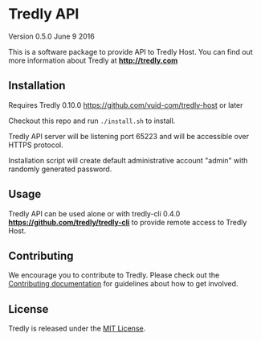 # Tredly API

Version 0.5.0
June 9 2016

This is a software package to provide API to Tredly Host. You can find out more information about Tredly at **<http://tredly.com>**

## Installation

Requires Tredly 0.10.0 <https://github.com/vuid-com/tredly-host> or later

Checkout this repo and run `./install.sh` to install.

Tredly API server will be listening port 65223 and will be accessible over HTTPS protocol.

Installation script will create default administrative account "admin" with randomly generated password.

## Usage

Tredly API can be used alone or with tredly-cli 0.4.0 **<https://github.com/tredly/tredly-cli>** to provide remote access to Tredly Host.

## Contributing

We encourage you to contribute to Tredly. Please check out the [Contributing documentation](https://github.com/tredly/tredly-api/blob/master/CONTRIBUTING.md) for guidelines about how to get involved.

## License

Tredly is released under the [MIT License](http://www.opensource.org/licenses/MIT).
